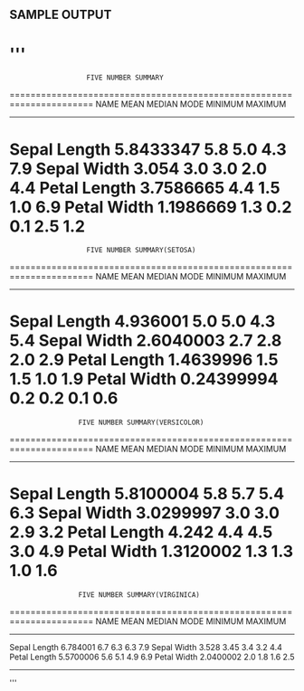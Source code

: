 ## SAMPLE OUTPUT
'''
======================================================================
                       FIVE NUMBER SUMMARY
======================================================================
NAME            MEAN       MEDIAN       MODE      MINIMUM      MAXIMUM
______________________________________________________________________
Sepal Length  5.8433347      5.8        5.0         4.3           7.9
Sepal Width   3.054          3.0        3.0         2.0           4.4
Petal Length  3.7586665      4.4        1.5         1.0           6.9
Petal Width   1.1986669      1.3        0.2         0.1           2.5
1.2
======================================================================
                       FIVE NUMBER SUMMARY(SETOSA)
======================================================================
NAME            MEAN       MEDIAN       MODE      MINIMUM      MAXIMUM
______________________________________________________________________
Sepal Length  4.936001      5.0        5.0         4.3           5.4
Sepal Width   2.6040003     2.7        2.8         2.0           2.9
Petal Length  1.4639996     1.5        1.5         1.0           1.9
Petal Width   0.24399994    0.2        0.2         0.1           0.6
======================================================================
                     FIVE NUMBER SUMMARY(VERSICOLOR)
======================================================================
NAME            MEAN       MEDIAN       MODE      MINIMUM      MAXIMUM
______________________________________________________________________
Sepal Length  5.8100004      5.8        5.7         5.4           6.3
Sepal Width   3.0299997       3.0        3.0         2.9           3.2
Petal Length  4.242          4.4        4.5         3.0           4.9
Petal Width   1.3120002     1.3        1.3         1.0           1.6
======================================================================
                     FIVE NUMBER SUMMARY(VIRGINICA)
======================================================================
NAME            MEAN       MEDIAN       MODE      MINIMUM      MAXIMUM
______________________________________________________________________
Sepal Length  6.784001      6.7        6.3         6.3           7.9
Sepal Width   3.528         3.45       3.4         3.2           4.4
Petal Length  5.5700006     5.6        5.1         4.9           6.9
Petal Width   2.0400002     2.0        1.8         1.6           2.5
_______________________________________________________________________
'''
